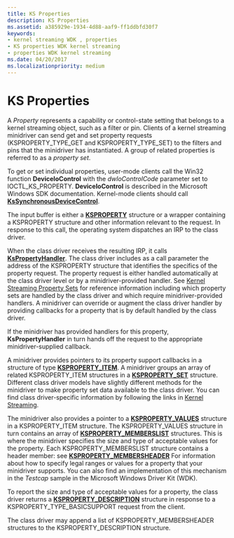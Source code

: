 ```yaml
---
title: KS Properties
description: KS Properties
ms.assetid: a385929e-1934-4d88-aaf9-ff1ddbfd30f7
keywords:
- kernel streaming WDK , properties
- KS properties WDK kernel streaming
- properties WDK kernel streaming
ms.date: 04/20/2017
ms.localizationpriority: medium
---
```


# KS Properties





A *Property* represents a capability or control-state setting that belongs to a kernel streaming object, such as a filter or pin. Clients of a kernel streaming minidriver can send get and set property requests (KSPROPERTY\_TYPE\_GET and KSPROPERTY\_TYPE\_SET) to the filters and pins that the minidriver has instantiated. A group of related properties is referred to as a *property set*.

To get or set individual properties, user-mode clients call the Win32 function **DeviceIoControl** with the *dwIoControlCode* parameter set to IOCTL\_KS\_PROPERTY. **DeviceIoControl** is described in the Microsoft Windows SDK documentation. Kernel-mode clients should call [**KsSynchronousDeviceControl**](https://msdn.microsoft.com/library/windows/hardware/ff567142).

The input buffer is either a [**KSPROPERTY**](https://docs.microsoft.com/windows-hardware/drivers/ddi/content/ks/ns-ks-ksidentifier) structure or a wrapper containing a KSPROPERTY structure and other information relevant to the request. In response to this call, the operating system dispatches an IRP to the class driver.

When the class driver receives the resulting IRP, it calls [**KsPropertyHandler**](https://msdn.microsoft.com/library/windows/hardware/ff564263). The class driver includes as a call parameter the address of the KSPROPERTY structure that identifies the specifics of the property request. The property request is either handled automatically at the class driver level or by a minidriver-provided handler. See [Kernel Streaming Property Sets](https://msdn.microsoft.com/library/windows/hardware/ff554246) for reference information including which property sets are handled by the class driver and which require minidriver-provided handlers. A minidriver can override or augment the class driver handler by providing callbacks for a property that is by default handled by the class driver.

If the minidriver has provided handlers for this property, **KsPropertyHandler** in turn hands off the request to the appropriate minidriver-supplied callback.

A minidriver provides pointers to its property support callbacks in a structure of type [**KSPROPERTY\_ITEM**](https://msdn.microsoft.com/library/windows/hardware/ff565176). A minidriver groups an array of related KSPROPERTY\_ITEM structures in a [**KSPROPERTY\_SET**](https://msdn.microsoft.com/library/windows/hardware/ff565617) structure. Different class driver models have slightly different methods for the minidriver to make property set data available to the class driver. You can find class driver-specific information by following the links in [Kernel Streaming](kernel-streaming.md).

The minidriver also provides a pointer to a [**KSPROPERTY\_VALUES**](https://msdn.microsoft.com/library/windows/hardware/ff565966) structure in a KSPROPERTY\_ITEM structure. The KSPROPERTY\_VALUES structure in turn contains an array of [**KSPROPERTY\_MEMBERSLIST**](https://msdn.microsoft.com/library/windows/hardware/ff565190) structures. This is where the minidriver specifies the size and type of acceptable values for the property. Each KSPROPERTY\_MEMBERSLIST structure contains a header member: see [**KSPROPERTY\_MEMBERSHEADER**](https://msdn.microsoft.com/library/windows/hardware/ff565189) For information about how to specify legal ranges or values for a property that your minidriver supports. You can also find an implementation of this mechanism in the *Testcap* sample in the Microsoft Windows Driver Kit (WDK).

To report the size and type of acceptable values for a property, the class driver returns a [**KSPROPERTY\_DESCRIPTION**](https://msdn.microsoft.com/library/windows/hardware/ff565132) structure in response to a KSPROPERTY\_TYPE\_BASICSUPPORT request from the client.

The class driver may append a list of KSPROPERTY\_MEMBERSHEADER structures to the KSPROPERTY\_DESCRIPTION structure.

 

 




